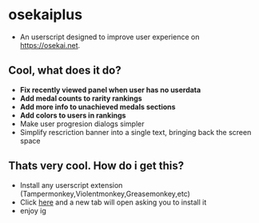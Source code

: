 # osekaiplus
* An userscript designed to improve user experience on https://osekai.net.

## Cool, what does it do?
* **Fix recently viewed panel when user has no userdata**
* **Add medal counts to rarity rankings**
* **Add more info to unachieved medals sections**
* **Add colors to users in rankings**
* Make user progresion dialogs simpler
* Simplify rescriction banner into a single text, bringing back the screen space

## Thats very cool. How do i get this?
* Install any userscript extension (Tampermonkey,Violentmonkey,Greasemonkey,etc)
* Click [here](./osekaiplus.user.js?raw=1) and a new tab will open asking you to install it
* enjoy ig
